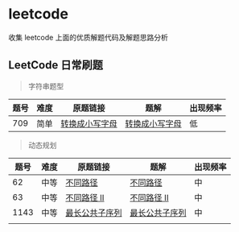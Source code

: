 # leetcode

收集 leetcode 上面的优质解题代码及解题思路分析

## LeetCode 日常刷题

> 字符串题型

| 题号 | 难度 | 原题链接                                                     | 题解                                            | 出现频率 |
| ---- | ---- | ------------------------------------------------------------ | ----------------------------------------------- | -------- |
| 709  | 简单 | [转换成小写字母](https://leetcode-cn.com/problems/to-lower-case/) | [转换成小写字母](src/to-lower-case/solution.md) | 低       |

> 动态规划

| 题号 | 难度 | 原题链接 | 题解 | 出现频率 |
| ---- | ---- | ---- | ---- | ---- |
| 62   | 中等 | [不同路径](https://leetcode-cn.com/problems/unique-paths/)   | [不同路径](src/unique-paths/solution.md)    | 中 |
| 63 | 中等 | [不同路径 II](https://leetcode-cn.com/problems/unique-paths-ii/) | [不同路径 II](src/unique-paths-ii/solution.md) | 中 |
| 1143 | 中等 | [最长公共子序列](https://leetcode-cn.com/problems/longest-common-subsequence/) | [最长公共子序列](src/longest-common-subsequence/solution.md) | 中 |
|      |      |      |      |      |

